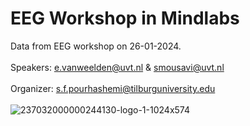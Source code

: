 # EEG Workshop in Mindlabs

Data from EEG workshop on 26-01-2024.
<br></br>
Speakers: e.vanweelden@uvt.nl & smousavi@uvt.nl​
<br></br>
Organizer: s.f.pourhashemi@tilburguniversity.edu
<br></br>
![237032000000244130-logo-1-1024x574](https://github.com/MindLabs-Tilburg/EEGworkshop/assets/89483153/836eb5ad-0ec9-4e0d-b36f-d5a1cb7cc6b7)
